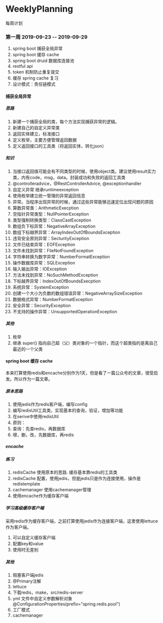 # WeeklyPlanning
每周计划

### 第一周 2019-09-23 -- 2019-09-29
1. spring boot 捕获全局异常
2. spring boot 缓存 cache
3. spring boot druid 数据库连接池
4. restful api
5. token 机制防止重复提交
6. 缓存 spring cache 复习
7. 设计模式：责任链模式
#### 捕获全局异常
##### 思路
1. 新建一个捕获全局的类，每个方法实现捕获异常的逻辑。
2. 新建自己的自定义异常类
3. 返回实体建立，标准接口
4. 定义枚举，主要方便管理返回数据
5. 定义返回接口的工具类（将返回实体，转化json）
##### 知识
1. 当接口返回值可能会有不同类型的时候，使用object类。建议使用result实力类，内有code，msg，data。封装成功和失败的返回工具类
2. @controlleradvice，@RestControllerAdvice, @exceptionhandler
3. 自定义异常 继承runtimeexception
4. 使用枚举建立统一管理的异常返回信息
5. 异常。当程序出现异常的时候，通过这些异常能够迅速定位出现问题的原因
  1. 算数异常类：ArithmeticExecption
  2. 空指针异常类型：NullPointerException
  3. 类型强制转换类型：ClassCastException
  4. 数组负下标异常：NegativeArrayException
  5. 数组下标越界异常：ArrayIndexOutOfBoundsException
  6. 违背安全原则异常：SecturityException
  7. 文件已结束异常：EOFException
  8. 文件未找到异常：FileNotFoundException
  9. 字符串转换为数字异常：NumberFormatException
  10. 操作数据库异常：SQLException
  11. 输入输出异常：IOException
  12. 方法未找到异常：NoSuchMethodException
  13. 下标越界异常：IndexOutOfBoundsExecption
  14. 系统异常：SystemException
  15. 创建一个大小为负数的数组错误异常：NegativeArraySizeException
  16. 数据格式异常：NumberFormatException
  17. 安全异常：SecurityException
  18. 不支持的操作异常：UnsupportedOperationException
##### 其他
1. 枚举
2. 继承 super() 指向自己超（父）类对象的一个指针，而这个超类指的是离自己最近的一个父类

#### spring boot 缓存 cache
本来打算使用redis和encache分别作为1天，但是看了一篇公众号的文章，很受启发。所以作为一篇文章。
##### 原本思路
1. 使用jedis作为redis客户端，编写config
2. 编写redisUtil工具类，实现基本的查询，验证，增加等功能
3. 在serive中使用redisUtil
4. 原则：
  1. 查询：先查redis，再数据库
  2. 增，删，改，先数据库，再redis
##### encache

##### 练习
1. redisCache 使用原本的思路. 缓存基本靠redis的工具类
2. redisCache 配置，使用jedis，但是jedis只是作为连接使用，操作是redistemplate
3. cachemanager 使用cachemanager管理
4. 使用encache作为缓存客户端

##### 学习高级缓存客户端
采用redis作为缓存客户端，之前打算使用jedis作为连接客户端，这里使用lettuce作为客户端。
1. 可以自定义缓存客户端
2. 配置key和value
3. 使用时无差别
##### 其他
1. 阻塞客户端jedis
2. @Primary注解
3. lettuce
4. 下载redis，make，src/redis-server
5. 	yml 文件中自定义参数解析对象 @ConfigurationProperties(prefix="spring.redis.pool")
6. 工厂模式
7. cachemanager
